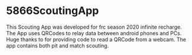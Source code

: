# 5866ScoutingApp
This Scouting App was developed for frc season 2020 infinite recharge. The App uses QRCodes to relay data between android phones and PCs.
Huge thanks to  for providing code to read a QRCode from a webcam. The app contains both pit and match scouting.
